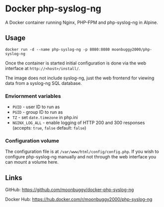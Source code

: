 # Docker php-syslog-ng

A Docker container running Nginx, PHP-FPM and php-syslog-ng in Alpine.

## Usage

`docker run -d --name php-syslog-ng -p 8080:8080 moonbuggy2000/php-syslog-ng`

Once the container is started initial configuration is done via the web interface at `http://<host>/install/`.

The image does not include syslog-ng, just the web frontend for viewing data from a syslog-ng SQL database.

### Enviornment variables

* `PUID`          - user ID to run as
* `PGID`          - group ID to run as
* `TZ`            - set `date.timezone` in php.ini
* `NGINX_LOG_ALL` - enable logging of HTTP 200 and 300 responses (accepts: `true`, `false` default: `false`)

### Configuration volume

The configuration file is at `/var/www/html/config/config.php`. If you wish to configure php-syslog-ng manually and not through the web interface you can mount a volume here.

## Links

GitHub: https://github.com/moonbuggy/docker-php-syslog-ng

Docker Hub: https://hub.docker.com/r/moonbuggy2000/php-syslog-ng
